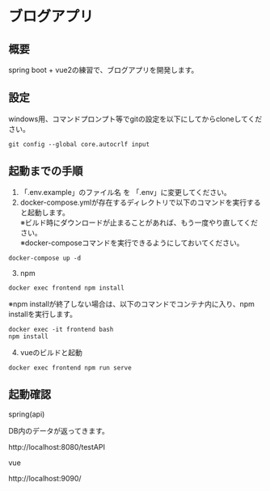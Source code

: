 # ブログアプリ

## 概要
spring boot + vue2の練習で、ブログアプリを開発します。

## 設定
windows用、コマンドプロンプト等でgitの設定を以下にしてからcloneしてください。
```
git config --global core.autocrlf input
```


## 起動までの手順
1. 「.env.example」のファイル名 を 「.env」に変更してください。  
2. docker-compose.ymlが存在するディレクトリで以下のコマンドを実行すると起動します。  
※ビルド時にダウンロードが止まることがあれば、もう一度やり直してください。  
※docker-composeコマンドを実行できるようにしておいてください。  
```
docker-compose up -d
```
3. npm
```
docker exec frontend npm install
```
※npm installが終了しない場合は、以下のコマンドでコンテナ内に入り、npm installを実行します。
```
docker exec -it frontend bash
npm install
```

4. vueのビルドと起動
```
docker exec frontend npm run serve
```

## 起動確認
spring(api)

DB内のデータが返ってきます。

http://localhost:8080/testAPI

vue

http://localhost:9090/

